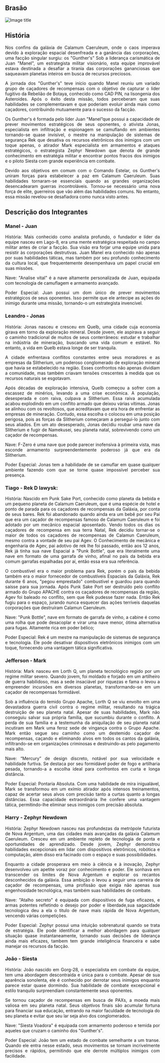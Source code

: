 ## Brasão
![Image title](assets/imagens/brasao.png)

## História
<p align= "justify">Nos confins da galáxia de Calamum Caeruleum, onde o caos imperava devido à exploração espacial desenfreada e a ganância das corporações, uma facção singular surgiu: os "Gunther's” Sob a liderança carismática de Juan "Manel", um estrategista militar visionário, esta equipe improvável estava destinada a desafiar a tirania das corporações gananciosas que saqueavam planetas inteiros em busca de recursos preciosos.</p>

<p align= "justify">A jornada dos "Gunther's" teve início quando Manel reuniu um variado grupo de caçadores de recompensas com o objetivo de capturar o líder fugitivo da Rebelião de Botaya, conhecido como CAD PIN, na lisongenia dos Asteroides. Após o êxito desta missão, todos perceberam que suas habilidades se complementavam e que poderiam evoluir ainda mais como caçadores, contribuindo mutuamente para o sucesso da facção.</p>

<p align= "justify">Os Gunther's é formada pelo líder Juan "Manel”que possui a capacidade de prever movimentos estratégicos de seus oponentes, o ativista Jonas, especialista em infiltração e espionagem se camuflando em ambientes tornando-se quase invisível, o mestre na manipulação de sistemas de segurança Rek que desativa os recursos eletrônicos dos inimigos com um toque apenas, o atirador Mark especialista em armamentos e ataques estratégicos, o estrategista Zephyr Newdown que denota de grande conhecimento em estratégia militar e encontrar pontos fracos dos inimigos e o piloto Siesta com grande experiência em combate. </p>

<p align= "justify">Devido aos objetivos em comum com o Comando Estelar, os Gunther's uniram forças para estabelecer a paz em Calamum Caeruleum. Suas habilidades tornaram-se essenciais quando as grandes organizações desencadearam guerras incontroláveis. Tornou-se necessário uma nova força de elite, guerreiros que vão além das habilidades comuns. No entanto, essa missão revelou-se desafiadora como nunca visto antes.</p>

## Descrição dos Integrantes
### Manel - Juan 

<p align= "justify">História: Mais conhecido como analista profundo, o fundador e líder da equipe nasceu em Lago-8, era uma mente estratégica respeitada no campo militar antes de criar a facção. Sua visão era forjar uma equipe unida para resistir às corporações destrutivas. Juan Manel era conhecido não apenas por suas habilidades táticas, mas também por seu profundo conhecimento da cultura local, que frequentemente desempenhava um papel crucial em suas missões.</p>

<p align= "justify">Nave: "Analise vital" é a nave altamente personalizada de Juan, equipada com tecnologia de camuflagem e armamento avançado.</p>

<p align= "justify">Poder Especial: Juan possui um dom único de prever movimentos estratégicos de seus oponentes. Isso permite que ele antecipe as ações do inimigo durante uma missão, tornando-o um estrategista invencível.</p>

### Leandro - Jonas 

<p align= "justify">História: Jonas nasceu e cresceu em Quelb, uma cidade cuja economia girava em torno da exploração mineral. Desde jovem, ele aspirava a seguir o caminho tradicional de muitos de seus conterrâneos: estudar e trabalhar na indústria de mineração, buscando uma vida comum e estável. No entanto, a vida em Quelb estava longe de ser tranquila.</p>

<p align= "justify">A cidade enfrentava conflitos constantes entre seus moradores e as empresas da Slitherium, um poderoso conglomerado de exploração mineral que havia se estabelecido na região. Esses confrontos não apenas dividiam a comunidade, mas também criavam tensões crescentes à medida que os recursos naturais se esgotavam.</p>

<p align= "justify">Após décadas de exploração intensiva, Quelb começou a sofrer com a escassez de minérios, levando a uma crise econômica. A população, desesperada e com raiva, culpava a Slitherium. Essa raiva acumulada acabou explodindo em um conflito armado que deixou várias vítimas.
Jonas se alinhou com os revoltosos, que acreditavam que era hora de enfrentar as empresas de mineração. Contudo, essa escolha o colocou em uma posição perigosa, pois as forças da Slitherium começaram a persegui-lo junto com seus aliados.
Em um ato desesperado, Jonas decidiu roubar uma nave da Slitherium e fugir de Namekusei, seu planeta natal, sobrevivendo como um caçador de recompensas.</p>

<p align= "justify">Nave: F-Zero é uma nave que pode parecer inofensiva à primeira vista, mas esconde armamento surpreendentemente poderoso já que era da Slitherium.</p>

<p align= "justify">Poder Especial: Jonas tem a habilidade de se camuflar em quase qualquer ambiente fazendo com que se torne quase impossível perceber sua presença.</p>
 
### Tiago - Rek D lawysk:

<p align= "justify">História: Nascido em Punk Sake Port, conhecido como planeta da bebida e um pequeno planeta de Calamum Caeruleum, que é uma espécie de hotel e ponto de parada para os caçadores de recompensas da Galáxia, por conta de seus bares. Rek foi abandonado quando ainda era um bebê por seu Pai que era um caçador de recompensas famoso de Calamum Caeruleum e foi adotado por um mecânico espacial aposentado.
Vendo todos os dias os caçadores de recompensa em sua terra Natal, Rek decidiu tornar-se o maior de todos os caçadores de recompensas de Calamun Caeruleum, mesmo contra a vontade de seu pai Agev. O Conhecimento de mecânica e engenharia de Agev, pai adotivo de rek lhe foi passado, então aos 12 anos, Rek já tinha sua nave Espacial a "Punk Bottle", que era literalmente uma nave em formato de uma garrafa de vinho, afinal no país da bebida era comum garrafas espalhadas por aí, então essa era sua referência.</p>

<p align= "justify">O combustível era o maior problema para Rek, porém o país da bebida também era o maior fornecedor de combustíveis Espaciais da Galáxia, Rek durante 6 anos, "pegou emprestado" combustível e guardou para quando saísse para sua jornada. Após Punk Sake Port ser destruído pelo conflito armado do Grupo APACHE contra os caçadores de recompensas da região, Agev foi baleado no conflito, sem que Rek pudesse fazer nada. Então Rek fugiu para o espaço, jurando nunca esquecer das ações terríveis daquelas corporações que destruíram Calamun Caeruleum.</p>
   
<p align= "justify">Nave: "Punk Bottle", nave em formato de garrafa de vinho, a cabine é como uma rolha que pode desacoplar e virar uma nave menor, ótima alternativa para fugas. Altamente rica em poder bélico;</p>

<p align= "justify">Poder Especial: Rek é um mestre na manipulação de sistemas de segurança e tecnologia. Ele pode desativar dispositivos eletrônicos inimigos com um toque, fornecendo uma vantagem tática significativa.</p>
 
### Jefferson - Mark

<p align= "justify">História: Mark nasceu em Lorth Q, um planeta tecnológico regido por um regime militar severo.
Quando jovem, foi moldado e forjado em um artilheiro de guerra habilidoso, mas a sede insaciável por riquezas e fama o levou a empreender incursões em diversos planetas, transformando-se em um caçador de recompensas formidável.</p>
<p align= "justify">Sob a influência do temido Grupo Apache, Lorth Q se viu envolto em uma devastadora guerra civil contra o regime militar, resultando na trágica destruição de seu planeta natal. Apesar de suas habilidades, Mark não conseguiu salvar sua própria família, que sucumbiu durante o conflito. A perda de sua família e a testemunha da aniquilação de seu planeta natal incutiram em Mark uma feroz sede de vingança contra o Grupo Apache.
Mark então segue seu caminho como um destemido caçador de recompensas, caçando e eliminando alvos em todos os cantos da galáxia, infiltrando-se em organizações criminosas e destruindo-as pelo pagamento mais alto.</p>

<p align= "justify">Nave: “Mercury” de design discreto, notável por sua velocidade e habilidade furtiva. Se destaca por seu formidável poder de fogo e artilharia pesada, tornando-a a escolha ideal para confrontos em curta e longa distância.</p>

<p align= "justify">Poder Especial: Pontaria Absoluta. Com uma habilidade de mira inigualável, Mark se transformou em um exímio atirador após intensos treinamentos, capaz de acertar seus alvos com precisão tanto a curtas quanto a longas distâncias. Essa capacidade extraordinária lhe confere uma vantagem tática, permitindo-lhe eliminar seus inimigos com precisão absoluta. </p>
 
### Harry - Zephyr Newdown

<p align= "justify">História: Zephyr Newdown nasceu nas profundezas da metrópole futurista de Nova Argentum, uma das cidades mais avançadas da galáxia Calamum Caeruleum. Cresceu em um ambiente repleto de tecnologia de ponta e oportunidades de aprendizado. Desde jovem, Zephyr demonstrou habilidades excepcionais em lidar com dispositivos eletrônicos, robótica e computação, além disso era facinado com o espaço e suas possibilidades.</p>
<p align= "justify">Enquanto a cidade prosperava em meio à ciência e à inovação, Zephyr desenvolveu um apetite voraz por conhecimento e poder. Ele sonhava em transcender os limites de Nova Argentum e explorar os recantos desconhecidos da galáxia. Essa ambição o levou a seguir uma carreira de caçador de recompensas, uma profissão que exigia não apenas sua engenhosidade tecnológica, mas também suas habilidades de combate.</p>

<p align= "justify">Nave: "Atalho secreto" é equipada com dispositivos de fuga eficazes, e armas potentes refletindo o desejo por poder e liberdade,sua sagacidade tecnologica deu a ela o titulo de nave mais rápida de Nova Argentum, vencendo várias competições.</p>

<p align= "justify">Poder Especial: Zephyr possui uma intuição sobrenatural quando se trata de estratégia. Ele pode identificar a melhor abordagem para qualquer situação quase instantaneamente, tornando suas decisões de liderança ainda mais eficazes, tambem tem grande inteligência financeira e sabe manejar os recursos da facção.</p>
 
### João - Siesta 

<p align= "justify">História: João nascido em Gorg-28, o especialista em combate da equipe, tem uma abordagem descontraída e única para o combate. Apesar de sua aparência sonolenta, ele é conhecido por derrotar seus inimigos enquanto parece estar quase dormindo. Sua habilidade de combate excepcional e estilo tranquilo surpreendiam constantemente seus oponentes. </p>
<p align= "justify">Se tornou caçador de recompensas em busca de PAXs, a moeda mais valiosa em seu planeta natal. Seus objetivos finais são acumular fortuna para financiar sua educação, entrando na maior faculdade de tecnologia do seu planeta e evitar que seu lar seja alvo dos conglomerados.</p>

<p align= "justify">Nave: "Siesta Voadora" é equipada com armamento poderoso e temida por aqueles que cruzam o caminho dos "Gunther's".</p>

<p align= "justify">Poder Especial: João tem um estado de combate semelhante a um transe. Quando ele entra nesse estado, seus movimentos se tornam incrivelmente precisos e rápidos, permitindo que ele derrote múltiplos inimigos com facilidade.</p>


